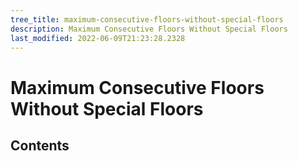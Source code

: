 ```yaml
---
tree_title: maximum-consecutive-floors-without-special-floors
description: Maximum Consecutive Floors Without Special Floors
last_modified: 2022-06-09T21:23:28.2328
---
```


# Maximum Consecutive Floors Without Special Floors

## Contents
